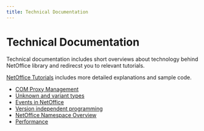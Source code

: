 ```yaml
---
title: Technical Documentation
---
```


# Technical Documentation

Technical documentation includes short overviews about technology behind NetOffice
library and redirecst you to relevant tutorials.

[NetOffice Tutorials](../../tutorials/index.md) includes more detailed explanations and sample code.

* [COM Proxy Management](com.html)
* [Unknown and variant types](type_system.html)
* [Events in NetOffice](events.html)
* [Version independent programming](versioning.html)
* [NetOffice Namespace Overview](netoffice_overview.html)
* [Performance](performance.html)

